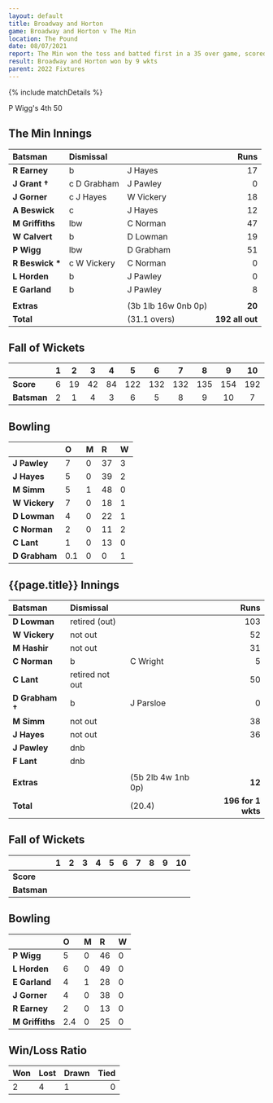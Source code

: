 ```yaml
---
layout: default
title: Broadway and Horton
game: Broadway and Horton v The Min
location: The Pound
date: 08/07/2021
report: The Min won the toss and batted first in a 35 over game, scored 192 all out in 31.1 overs. Broadway and Horton replied with 196 for 1 wkt in 20.4 overs
result: Broadway and Horton won by 9 wkts
parent: 2022 Fixtures
---
```


{% include matchDetails %}

P Wigg's 4th 50

## The Min Innings

| Batsman | Dismissal | | Runs |
|:---|:---|---|---:|
| **R Earney** | b | J Hayes | 17 |
| **J Grant &#8224;** | c D Grabham | J Pawley | 0 |
| **J Gorner** | c J Hayes  | W Vickery | 18 |
| **A Beswick** | c | J Hayes | 12 |
| **M Griffiths** | lbw | C Norman | 47 |
| **W Calvert** | b | D Lowman | 19 |
| **P Wigg** | lbw | D Grabham | 51 |
| **R Beswick &#42;** | c W Vickery | C Norman | 0 |
| **L Horden** | b | J Pawley | 0 |
| **E Garland** | b | J Pawley | 8 |
|  |  |  |  |
| **Extras** | | (3b 1lb 16w 0nb 0p) | **20** |
| **Total** | | (31.1 overs) | **192 all out** |

## Fall of Wickets

| | 1 | 2 | 3 | 4 | 5 | 6 | 7 | 8 | 9 | 10 |
|---|:---:|:---:|:---:|:---:|:---:|:---:|:---:|:---:|:---:|:---:|
| **Score** | 6 | 19 | 42 | 84 | 122 | 132 | 132 | 135 | 154 | 192 |
| **Batsman** | 2 | 1 | 4 | 3 | 6 | 5 | 8 | 9 | 10 | 7 | 

## Bowling

| | O | M | R | W |
|---|:---|:---|:---|:---|
| **J Pawley** | 7 | 0 | 37 | 3 |
| **J Hayes** | 5 | 0 | 39 | 2 |
| **M Simm** | 5 | 1 | 48 | 0 |
| **W Vickery** | 7 | 0 | 18 | 1 |
| **D Lowman** | 4 | 0 | 22 | 1 |
| **C Norman** | 2 | 0 | 11 | 2 |
| **C Lant** | 1 | 0 | 13 | 0 |
| **D Grabham** | 0.1 | 0 | 0 | 1 |

## {{page.title}} Innings

| Batsman | Dismissal | | Runs |
|:---|:---|---|---:|
| **D Lowman** | retired (out) |  | 103 |
| **W Vickery** | not out |  | 52 |
| **M Hashir** | not out |  | 31 |
| **C Norman** | b | C Wright | 5 |
| **C Lant** | retired not out |  | 50 |
| **D Grabham &#8224;** | b | J Parsloe | 0 |
| **M Simm** | not out |  | 38 |
| **J Hayes** | not out |  | 36 |
| **J Pawley** | dnb |  |  |
| **F Lant** | dnb |  |  |
|  |  |  |  |
| **Extras** | | (5b 2lb 4w 1nb 0p) | **12** |
| **Total** | | (20.4) | **196 for 1 wkts** |

## Fall of Wickets

| | 1 | 2 | 3 | 4 | 5 | 6 | 7 | 8 | 9 | 10 |
|---|:---:|:---:|:---:|:---:|:---:|:---:|:---:|:---:|:---:|:---:|
| **Score** |  |  |  |  |  |  |  |  |  |  |
| **Batsman** |  |  |  |  |  |  |  |  |  |  | 

## Bowling

| | O | M | R | W |
|---|:---|:---|:---|:---|
| **P Wigg** | 5 | 0 | 46 | 0 |
| **L Horden** | 6 | 0 | 49 | 0 |
| **E Garland** | 4 | 1 | 28 | 0 |
| **J Gorner** | 4 | 0 | 38 | 0 |
| **R Earney** | 2 | 0 | 13 | 0 |
| **M Griffiths** | 2.4 | 0 | 25 | 0 |

## Win/Loss Ratio

| Won | Lost | Drawn | Tied |
|:---|:---|:---|---:|
| 2 | 4 | 1 | 0 |